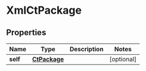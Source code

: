 

# XmlCtPackage

## Properties

Name | Type | Description | Notes
------------ | ------------- | ------------- | -------------
**self** | [**CtPackage**](CtPackage.md) |  |  [optional]




